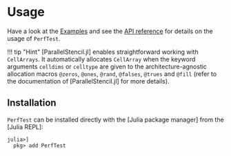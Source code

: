 # Usage
Have a look at the [Examples](@ref) and see the [API reference](@ref) for details on the usage of `PerfTest`.

!!! tip "Hint"
    [ParallelStencil.jl] enables straightforward working with `CellArrays`. It automatically allocates `CellArray` when the keyword arguments `celldims` or `celltype` are given to the architecture-agnostic allocation macros `@zeros`, `@ones`, `@rand`, `@falses`, `@trues` and `@fill` (refer to the documentation of [ParallelStencil.jl] for more details).


## Installation
`PerfTest` can be installed directly with the [Julia package manager] from the [Julia REPL]:
```julia-repl
julia>]
  pkg> add PerfTest
```
